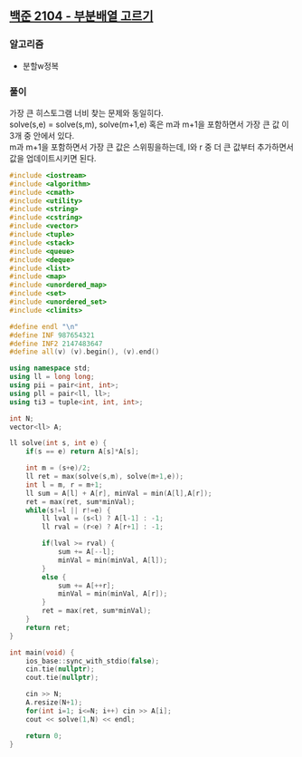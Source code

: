 ## [백준 2104 - 부분배열 고르기](https://www.acmicpc.net/problem/2104)

### 알고리즘
- 분할w정복

### 풀이
가장 큰 히스토그램 너비 찾는 문제와 동일히다.  
solve(s,e) = solve(s,m), solve(m+1,e) 혹은 m과 m+1을 포함하면서 가장 큰 값 이 3개 중 안에서 있다.  
m과 m+1을 포함하면서 가장 큰 값은 스위핑을하는데, l와 r 중 더 큰 값부터 추가하면서 값을 업데이트시키면 된다.

```c++
#include <iostream>
#include <algorithm>
#include <cmath>
#include <utility>
#include <string>
#include <cstring>
#include <vector>
#include <tuple>
#include <stack>
#include <queue>
#include <deque>
#include <list>
#include <map>
#include <unordered_map>
#include <set>
#include <unordered_set>
#include <climits>

#define endl "\n"
#define INF 987654321
#define INF2 2147483647
#define all(v) (v).begin(), (v).end()

using namespace std;
using ll = long long;
using pii = pair<int, int>;
using pll = pair<ll, ll>;
using ti3 = tuple<int, int, int>;

int N;
vector<ll> A;

ll solve(int s, int e) {
    if(s == e) return A[s]*A[s];

    int m = (s+e)/2;
    ll ret = max(solve(s,m), solve(m+1,e));
    int l = m, r = m+1;
    ll sum = A[l] + A[r], minVal = min(A[l],A[r]);
    ret = max(ret, sum*minVal);
    while(s!=l || r!=e) {
        ll lval = (s<l) ? A[l-1] : -1;
        ll rval = (r<e) ? A[r+1] : -1;

        if(lval >= rval) {
            sum += A[--l];
            minVal = min(minVal, A[l]);
        }
        else {
            sum += A[++r];
            minVal = min(minVal, A[r]);
        }
        ret = max(ret, sum*minVal);
    }
    return ret;
}

int main(void) {
    ios_base::sync_with_stdio(false);
    cin.tie(nullptr);
    cout.tie(nullptr);

    cin >> N;
    A.resize(N+1);
    for(int i=1; i<=N; i++) cin >> A[i];
    cout << solve(1,N) << endl;

    return 0;
}
```